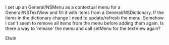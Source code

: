 I set up an General/NSMenu as a contextual menu for a General/NSTextView and fill it with items from a General/NSDictionary. If the items in the dictionary change I need to update/refresh the menu. Somehow I can't seem to remove all items from the menu before adding them again. Is there a way to 'release' the menu and call setMenu for the textView again? 

Elwin